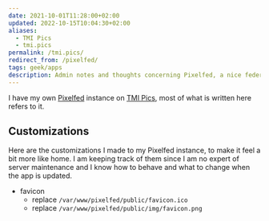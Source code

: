 ```yaml
---
date: 2021-10-01T11:28:00+02:00
updated: 2022-10-15T10:04:30+02:00
aliases:
  - TMI Pics
  - tmi.pics
permalink: /tmi.pics/
redirect_from: /pixelfed/
tags: geek/apps
description: Admin notes and thoughts concerning Pixelfed, a nice federated photo sharing app.
---
```

<div class='blue box'>
	I have my own <a href='https://pixelfed.org' title='Pixelfed official website'>Pixelfed</a> instance on <a href='https://tmi.pics' title='TMI Pics Pixelfed instance'>TMI Pics</a>, most of what is written here refers to it.
</div>

## Customizations

Here are the customizations I made to my Pixelfed instance, to make it feel a bit more like home. I am keeping track of them since I am no expert of server maintenance and I know how to behave and what to change when the app is updated.

- favicon
	- replace `/var/www/pixelfed/public/favicon.ico`
	- replace `/var/www/pixelfed/public/img/favicon.png`
